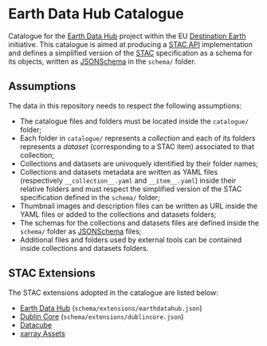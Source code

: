 # Earth Data Hub Catalogue

Catalogue for the [Earth Data Hub][1] project within the EU [Destination Earth][2] initiative. This catalogue is aimed at producing a [STAC API][3] implementation and defines a simplified version of the [STAC][4] specification as a schema for its objects, written as [JSONSchema][5] in the `schema/` folder.

## Assumptions

The data in this repository needs to respect the following assumptions:

- The catalogue files and folders must be located inside the `catalogue/` folder;
- Each folder in `catalogue/` represents a *collection* and each of its folders represents a *dataset* (corresponding to a STAC item) associated to that collection;
- Collections and datasets are univoquely identified by their folder names;
- Collections and datasets metadata are written as YAML files (respectively `__collection__.yaml` and `__item__.yaml`) inside their relative folders and must respect the simplified version of the STAC specification defined in the `schema/` folder;
- Thumbnail images and description files can be written as URL inside the YAML files or added to the collections and datasets folders;
- The schemas for the collections and datasets files are defined inside the  `schema/` folder as [JSONSchema][5] files;
- Additional files and folders used by external tools can be contained inside collections and datasets folders.

## STAC Extensions

The STAC extensions adopted in the catalogue are listed below:

- [Earth Data Hub](https://raw.githubusercontent.com/bopen/earthdatahub-catalogue/main/schema/extensions/earthdatahub.json) (`schema/extensions/earthdatahub.json`)
- [Dublin Core](https://raw.githubusercontent.com/bopen/earthdatahub-catalogue/main/schema/extensions/dublincore.json) (`schema/extensions/dublincore.json`)
- [Datacube](https://github.com/stac-extensions/datacube)
- [xarray Assets](https://github.com/stac-extensions/xarray-assets)

[1]: https://earthdatahub.destine.eu/
[2]: https://destination-earth.eu/
[3]: https://github.com/radiantearth/stac-api-spec
[4]: https://github.com/radiantearth/stac-spec
[5]: https://json-schema.org/
